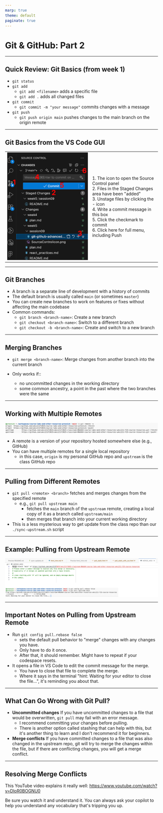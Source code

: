 ```yaml
---
marp: true
theme: default
paginate: true
---
```



# Git & GitHub: Part 2

---

## Quick Review: Git Basics (from week 1)
- `git status`
- `git add`
    - `git add <filename>` adds a specific file
    - `git add .` adds all changed files
- `git commit`
    - `git commit -m "your message"` commits changes with a message
- `git push`
    - `git push origin main` pushes changes to the main branch on the origin remote
---

## Git Basics from the VS Code GUI

|  |  |
|:--:|--|
| ![height:13cm git status in VS Code](gitStatus.png) | 1. The icon to open the Source Control panel<br>2. Files in the Staged Changes area have been "added"<br>3. Unstage files by clicking the - icon<br>4. Write a commit message in this box<br>5. Click the checkmark to commit<br>6. Click here for full menu, including Push |

---



## Git Branches

- A branch is a separate line of development with a history of commits
- The default branch is usually called `main` (or sometimes `master`)
- You can create new branches to work on features or fixes without affecting the main codebase
- Common commands:
  - `git branch <branch-name>`: Create a new branch
  - `git checkout <branch-name>`: Switch to a different branch
  - `git checkout -b <branch-name>`: Create and switch to a new branch


---

## Merging Branches
- `git merge <branch-name>`: Merge changes from another branch into the current branch

- Only works if::
    - no uncommitted changes in the working directory
    - some common ancestry, a point in the past where the two branches were the same

---

## Working with Multiple Remotes

![Example output of git remote -v](remotes.png)

- A remote is a version of your repository hosted somewhere else (e.g., GitHub)
- You can have multiple remotes for a single local repository
  - in this case, `origin` is my personal GitHub repo and `upstream` is the class GitHub repo
 
---

## Pulling from Different Remotes

- `git pull <remote> <branch>` fetches and merges changes from the specified remote
    - e.g., `git pull upstream main`
        - fetches the `main` branch of the `upstream` remote, creating a local copy of it as a branch called `upstream/main`
        - then merges that branch into your current working directory
- This is a less mysterious way to get update from the class repo than our `./sync-upstream.sh` script

---
## Example: Pulling from Upstream Remote
![pulling from upstream remote](gitpullupstream.png)

---
## Important Notes on Pulling from Upstream Remote
- Run `git config pull.rebase false` 
    - sets the default pull behavior to "merge" changes with any changes you have.
    - Only have to do it once.
    - After that, it should remember. Might have to repeat if your codespace resets.
- It opens a file in VS Code to edit the commit message for the merge. 
    - You have to close that file to complete the merge.
    - Where it says in the terminal "hint: Waiting for your editor to close the file...", it's reminding you about that.

---
## What Can Go Wrong with Git Pull?

- **Uncommitted changes** If you have uncommitted changes to a file that would be overwritten, `git pull` may fail with an error message.
    - I recommend committing your changes before pulling.
    - There is another option called stashing that can help with this, but it's another thing to learn and I don't recommend it for beginners.
- **Merge conflicts** If you have committed changes to a file that was also changed in the upstream repo, git will try to merge the changes within the file, but if there are conflicting changes, you will get a merge conflict.

---

## Resolving Merge Conflicts

This YouTube video explains it really well: https://www.youtube.com/watch?v=DloR0BOGNU0

Be sure you watch it and understand it. You can always ask your copilot to help you understand any vocabulary that's tripping you up.
